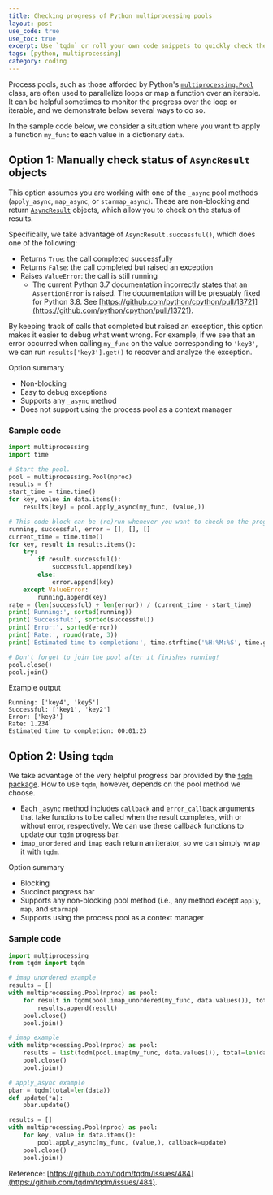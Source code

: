 ```yaml
---
title: Checking progress of Python multiprocessing pools
layout: post
use_code: true
use_toc: true
excerpt: Use `tqdm` or roll your own code snippets to quickly check the progress of your Python multiprocessing pools!
tags: [python, multiprocessing]
category: coding
---
```


Process pools, such as those afforded by Python's [`multiprocessing.Pool`](https://docs.python.org/3/library/multiprocessing.html#multiprocessing.pool.Pool) class, are often used to parallelize loops or map a function over an iterable. It can be helpful sometimes to monitor the progress over the loop or iterable, and we demonstrate below several ways to do so.

In the sample code below, we consider a situation where you want to apply a function `my_func` to each value in a dictionary `data`.

## Option 1: Manually check status of `AsyncResult` objects

This option assumes you are working with one of the `_async` pool methods (`apply_async`, `map_async`, or `starmap_async`). These are non-blocking and return [`AsyncResult`](https://docs.python.org/3/library/multiprocessing.html#multiprocessing.pool.AsyncResult) objects, which allow you to check on the status of results.

Specifically, we take advantage of `AsyncResult.successful()`, which does one of the following:
- Returns `True`: the call completed successfully
- Returns `False`: the call completed but raised an exception
- Raises `ValueError`: the call is still running
  - The current Python 3.7 documentation incorrectly states that an `AssertionError` is raised. The documentation will be presuably fixed for Python 3.8. See [https://github.com/python/cpython/pull/13721](https://github.com/python/cpython/pull/13721).

By keeping track of calls that completed but raised an exception, this option makes it easier to debug what went wrong. For example, if we see that an error occurred when calling `my_func` on the value corresponding to `'key3'`, we can run `results['key3'].get()` to recover and analyze the exception.

Option summary
- Non-blocking
- Easy to debug exceptions
- Supports any `_async` method
- Does not support using the process pool as a context manager

### Sample code

```python
import multiprocessing
import time

# Start the pool.
pool = multiprocessing.Pool(nproc)
results = {}
start_time = time.time()
for key, value in data.items():
    results[key] = pool.apply_async(my_func, (value,))

# This code block can be (re)run whenever you want to check on the progress of the pool.
running, successful, error = [], [], []
current_time = time.time()
for key, result in results.items():
    try:
        if result.successful():
            successful.append(key)
        else:
            error.append(key)
    except ValueError:
        running.append(key)
rate = (len(successful) + len(error)) / (current_time - start_time)
print('Running:', sorted(running))
print('Successful:', sorted(successful))
print('Error:', sorted(error))
print('Rate:', round(rate, 3))
print('Estimated time to completion:', time.strftime('%H:%M:%S', time.gmtime(len(running) / rate)))

# Don't forget to join the pool after it finishes running!
pool.close()
pool.join()
```

Example output
```
Running: ['key4', 'key5']
Successful: ['key1', 'key2']
Error: ['key3']
Rate: 1.234
Estimated time to completion: 00:01:23
```

## Option 2: Using `tqdm`

We take advantage of the very helpful progress bar provided by the [`tqdm` package](https://github.com/tqdm/tqdm). How to use `tqdm`, however, depends on the pool method we choose.
- Each `_async` method includes `callback` and `error_callback` arguments that take functions to be called when the result completes, with or without error, respectively. We can use these callback functions to update our `tqdm` progress bar.
- `imap_unordered` and `imap` each return an iterator, so we can simply wrap it with `tqdm`.

Option summary
- Blocking
- Succinct progress bar
- Supports any non-blocking pool method (i.e., any method except `apply`, `map`, and `starmap`)
- Supports using the process pool as a context manager

### Sample code

```python
import multiprocessing
from tqdm import tqdm

# imap_unordered example
results = []
with multiprocessing.Pool(nproc) as pool:
    for result in tqdm(pool.imap_unordered(my_func, data.values()), total=len(data)):
        results.append(result)
    pool.close()
    pool.join()

# imap example
with mulitprocessing.Pool(nproc) as pool:
    results = list(tqdm(pool.imap(my_func, data.values()), total=len(data)))
    pool.close()
    pool.join()

# apply_async example
pbar = tqdm(total=len(data))
def update(*a):
    pbar.update()

results = []
with multiprocessing.Pool(nproc) as pool:
    for key, value in data.items():
        pool.apply_async(my_func, (value,), callback=update)
    pool.close()
    pool.join()
```

Reference: [https://github.com/tqdm/tqdm/issues/484](https://github.com/tqdm/tqdm/issues/484).